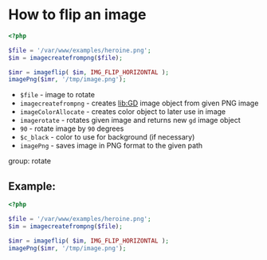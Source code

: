 # How to flip an image

```php
<?php

$file = '/var/www/examples/heroine.png';
$im = imagecreatefrompng($file);

$imr = imageflip( $im, IMG_FLIP_HORIZONTAL );
imagePng($imr, '/tmp/image.png');
```

- `$file` - image to rotate
- `imagecreatefrompng` - creates [lib:GD](https://onelinerhub.com/php-gd/how-to-install-gd-for-php-on-ubuntu-ubuntuversion) image object from given PNG image
- `imageColorAllocate` - creates color object to later use in image
- `imagerotate` - rotates given image and returns new `gd` image object
- `90` - rotate image by `90` degrees
- `$c_black` - color to use for background (if necessary)
- `imagePng` - saves image in PNG format to the given path

group: rotate

## Example: 
```php
<?php

$file = '/var/www/examples/heroine.png';
$im = imagecreatefrompng($file);

$imr = imageflip( $im, IMG_FLIP_HORIZONTAL );
imagePng($imr, '/tmp/image.png');
```

